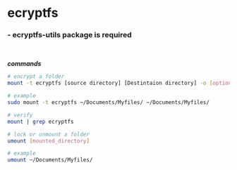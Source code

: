 # ecryptfs

### - ecryptfs-utils package is required 

<br>

**_commands_**
```bash
# encrypt a folder
mount -t ecryptfs [source directory] [Destintaion directory] -o [options]

# example
sudo mount -t ecryptfs ~/Documents/Myfiles/ ~/Documents/Myfiles/ 

# verify 
mount | grep ecryptfs

# lock or unmount a folder
umount [mounted_directory]

# example
umount ~/Documents/Myfiles/

```

<br>


